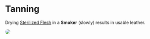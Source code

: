#
# Tanning
Drying [Sterilized Flesh](items#sterilized-flesh) in a **Smoker** (slowly) results in usable leather.

<img style="border-radius:10px;" src="/steelwitchesplus/_media/recipes/process_tanning.png">
